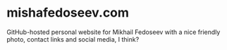 # mishafedoseev.com
GitHub-hosted personal website for Mikhail Fedoseev with a nice friendly photo, contact links and social media, I think?
